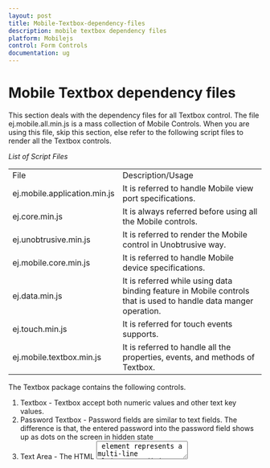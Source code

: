 ```yaml
---
layout: post
title: Mobile-Textbox-dependency-files
description: mobile textbox dependency files
platform: Mobilejs
control: Form Controls
documentation: ug
---
```


# Mobile Textbox dependency files

This section deals with the dependency files for all Textbox control. The file ej.mobile.all.min.js is a mass collection of Mobile Controls. When you are using this file, skip this section, else refer to the following script files to render all the Textbox controls.

_List of Script Files_

<table>
<tr>
<td>
File</td><td>
Description/Usage</td></tr>
<tr>
<td>
ej.mobile.application.min.js</td><td>
It is referred to handle Mobile view port specifications.</td></tr>
<tr>
<td>
ej.core.min.js</td><td>
It is always referred before using all the Mobile controls.</td></tr>
<tr>
<td>
ej.unobtrusive.min.js</td><td>
It is referred to render the Mobile control in Unobtrusive way.</td></tr>
<tr>
<td>
ej.mobile.core.min.js</td><td>
It is referred to handle Mobile device specifications.</td></tr>
<tr>
<td>
ej.data.min.js</td><td>
It is referred while using data binding feature in Mobile controls that is used to handle data manger operation.</td></tr>
<tr>
<td>
ej.touch.min.js</td><td>
It is referred for touch events supports.</td></tr>
<tr>
<td>
ej.mobile.textbox.min.js</td><td>
It is referred to handle all the properties, events, and methods of Textbox.</td></tr>
</table>


The Textbox package contains the following controls.

1. Textbox - Textbox accept both numeric values and other text key values. 
2. Password Textbox - Password fields are similar to text fields. The difference is that, the entered password into the password field shows up as dots on the screen in hidden state 
3. Text Area - The HTML <textarea> element represents a multi-line plain-text editing control.
4. Mask Edit Textbox - The Masked Edit control provides restricted data input as well as formatted data output. It generally behaves as a standard text box control with enhancements for optional masked input and formatted output. When you do not use an input mask, the Masked Edit control behaves much like a standard text box. 




